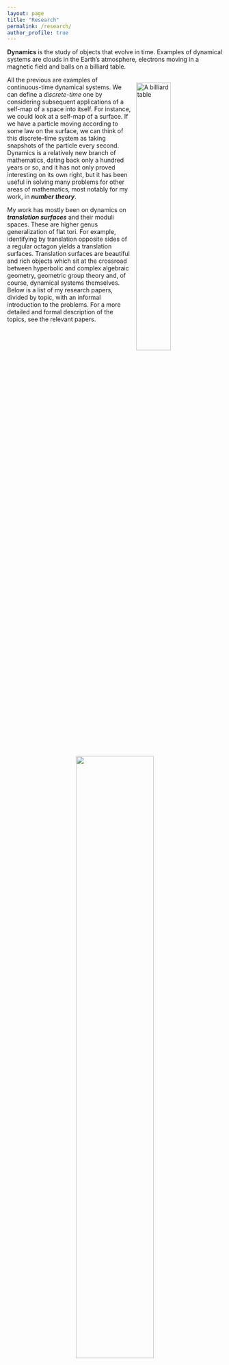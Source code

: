 ```yaml
---
layout: page
title: "Research"
permalink: /research/
author_profile: true
---
```


**Dynamics** is the study of objects that evolve in time. Examples of dynamical systems are clouds in the Earth’s atmosphere, electrons moving in a magnetic field and balls on a billiard table.

<img style="float: right; width:40%; margin-left:2%; margin-bottom:2%; margin-top:3%;" src="../images/billiard.jpg" title="A billiard table">

All the previous are examples of continuous-time dynamical systems. We can define a *discrete-time* one by considering subsequent applications of a self-map of a space into itself. For instance, we could look at a self-map of a surface. If we have a particle moving according to some law on the surface, we can think of this discrete-time system as taking snapshots of the particle every second.
Dynamics is a relatively new branch of mathematics, dating back only a hundred years or so, and it has not only proved interesting on its own right, but it has been useful in solving many problems for other areas of mathematics, most notably for my work, in **_number theory_**.

My work has mostly been on dynamics on **_translation surfaces_** and their moduli spaces. These are higher genus generalization of flat tori. For example, identifying by translation opposite sides of a regular octagon yields a translation surfaces.
Translation surfaces are beautiful and rich objects which sit at the crossroad between hyperbolic and complex algebraic geometry, geometric group theory and, of course, dynamical systems themselves.
Below is a list of my research papers, divided by topic, with an informal introduction to the problems. For a more detailed and formal description of the topics, see the relevant papers.

<!-- <p float="left">
  <img src="http://ancientrome.ru/art/artwork/mosaic/rom/santa-costanza-roma/cos002.jpg" width="75%" />
  <img src="https://upload.wikimedia.org/wikipedia/commons/a/ad/ModularGroup-FundamentalDomain-01.png" width="20%" title="The fundamental domain for SL(2,Z)">
</p> -->
<center><img src="../images/hyperbolic.svg" width="60%"></center>

## The regular octagon
<img style="float: right; width:25%; margin-left:2%; margin-bottom:2%; margin-top:3%;"  src="../images/octagon.svg" width="40%">
I have been interested for quite some time in the dynamical properties of the surface obtained by gluing opposite sides of a regular octagon.
This surface is an explicit example of a Veech surface, on which one can play around.
In the note below, I show that the continued fraction algorithm defined by John Smillie and Corinna Ulcigrai can be obtained by suitably accelerating the diagonal changes algorithm.
Diagonal changes are a geometric way to produce the classical continued fraction expansion of irrational numbers, and have been defined for translation surfaces by Vincent Delecroix and Corinna Ulcigrai.

#### Papers
1. Mauro Artigiani: [*Octagonal continued fraction and Diagonal Changes*](https://rendiconti.dmi.units.it/volumi/fa/009.pdf), Rendiconti dell'Instituto di Matematica dell'Università di Trieste, **53** (2021), N. 9, 1--28. [arXiv version](https://arxiv.org/abs/2010.04670).

## Lagrange Spectrum
**_Diophantine approximation_** is the area of number theory which studies how well real numbers can be approximate by rational ones.
It dates back to the 19th century and it has been generalized to a variety of context.
Badly approximable numbers are real numbers which cannot be approximated better than quadratically in the denominator of the rational approximand.
Given a badly approximable number, we can improve this quadratic error by a constant factor.
The union of such constants forms the **_Lagrange Spectrum_**, a classical object in Diophantine approximation.
Using a different point of view, the Spectrum has been generalized to hyperbolic surfaces (via the well-known link between continued fractions and geodesic flow on the modular surface) and to a particularly symmetric kind of translation surfaces, called Veech surfaces.
The idea behind this generalization is that the Lagrange Spectrum measures the asymptotic excursions of geodesics into cusps, and thus has a natural dynamical interpretation.
Together with Luca Marchese and Corinna Ulcigrai, we proved that the Spectrum of a Veech surface and of a hyperbolic one both contain a semi-infinite interval, called *Hall ray*.
In the hyperbolic case we furthermore prove that this is stable under small perturbations of the way in which we measure the excursions into the cusps.

#### Papers
1. Mauro Artigiani, Luca Marchese and Corinna Ulcigrai: [*Persistent Hall rays for Lagrange spectra at cusps of Riemann surfaces*](https://doi.org/10.1017/etds.2018.143), Ergodic Theory and Dynamical Systems, **40** (2020), 2017--2072. [arXiv version](https://arxiv.org/abs/1710.02042).
2. Mauro Artigiani, Luca Marchese and Corinna Ulcigrai: [*The Lagrange spectrum of a Veech surface has a Hall ray*](https://doi.org/10.4171/GGD/384), Groups, Geometry, and Dynamics, **10** (2016), 1287--1337. [arXiv version](https://arxiv.org/abs/1409.7023)

<center>
<figure>
<img src="http://ancientrome.ru/art/artwork/mosaic/rom/santa-costanza-roma/cos002.jpg" width="90%">
<figcaption>A hyperbolic mosaic in the church of Santa Costanza in Rome. Photo taken from <a href="http://ancientrome.ru/art/artworken/img.htm?id=6707">here.</a></figcaption>
</figure>
</center>

## Eaton lenses and infinite translation surfaces
<img style="float: left; width:25%; margin-right:2%; margin-bottom:2%; margin-top:3%;"  src="../images/eaton.svg" width="40%" title="An Eaton lens">
In the last ten years there has been a growing interest on **_infinite_** translation surfaces, where the adjective infinite can stand both for infinite topological type and for infinite area.
I have been working on the surface obtained from an infinitely periodic pattern of identical Eaton lenses in the plane. These lenses are examples of perfect retroflector, meaning that when a light-ray comes into one of them it gets reflected exactly in the same direction but with opposite orientation. Via a standard procedure this yields an infinite (both in genus and area) translation surface.
The geodesic flow on this family of surfaces has been shown to be generically non-ergodic, in contrast to what happens for compact translation surfaces, where the flow in almost every direction is uniquely ergodic. More precisely, a trajectory of the flow in a generic direction on a generic surface is trapped inside an infinite strip of bounded width.
I have constructed exceptional surfaces on which the flow in the vertical direction is ergodic and, in particular, fill out the infinite surface. The set of these exceptional surfaces is small in the sense of measure due to the above result, but I showed that it has big Hausdorff dimension.

#### Papers
1. Mauro Artigiani: [*Exceptional ergodic directions in Eaton lenses*](https://doi.org/10.1007/s11856-017-1509-8), Israel Journal of Mathematics, **220** (2017), 29--56. [arXiv version](https://arxiv.org/abs/1503.02191)
